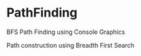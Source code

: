 # PathFinding
BFS Path Finding using Console Graphics

Path construction using Breadth First Search
